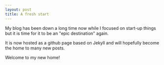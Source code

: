 ```yaml
---
layout: post
title: A fresh start
---
```

My blog has been down a long time now while I focused on start-up things but it
is time for it to be an "epic destination" again.

It is now hosted as a github page based on Jekyll and will hopefully become the home
to many new posts.

Welcome to my new home!
